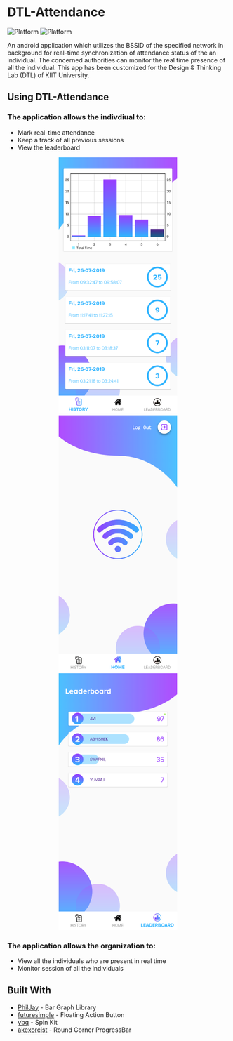 # DTL-Attendance
![Platform](https://img.shields.io/badge/Platform-Android-blue.svg)
![Platform](https://img.shields.io/badge/BackEnd-FireBase-blue.svg)

An android application which utilizes the BSSID of the specified network in background for real-time synchronization of attendance status of the an individual. The concerned authorities can monitor the real time presence of all the individual. This app has been customized for the Design & Thinking Lab (DTL) of KIIT University. 

## Using DTL-Attendance

### The application allows the indivdiual to: 
* Mark real-time attendance
* Keep a track of all previous sessions
* View the leaderboard

<p align="center">
  <img src="/screenshots/history.png" width="270" height="585"/>
  <img src="/screenshots/user_home.png" width="270" height="585"/>
  <img src="/screenshots/leader_board.png" width="270" height="585"/>
</p>

### The application allows the organization to: 
* View all the individuals who are present in real time
* Monitor session of all the individuals

## Built With

* [PhilJay](https://github.com/PhilJay/MPAndroidChart) - Bar Graph Library
* [futuresimple](https://github.com/futuresimple/android-floating-action-button) - Floating Action Button
* [ybq](https://github.com/ybq/Android-SpinKit) - Spin Kit
* [akexorcist](https://github.com/akexorcist/Android-RoundCornerProgressBar) - Round Corner ProgressBar

